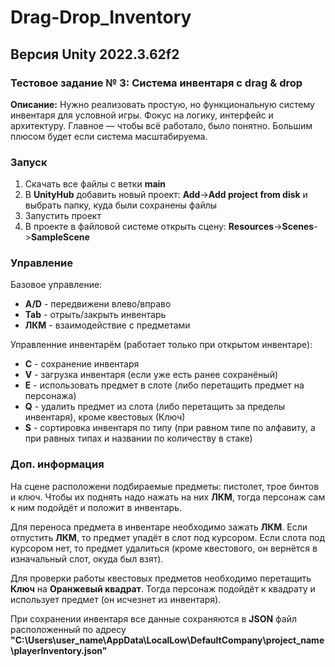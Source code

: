 # Drag-Drop_Inventory
## Версия Unity 2022.3.62f2
### Тестовое задание № 3: Система инвентаря с drag & drop
**Описание:** Нужно реализовать простую, но функциональную систему инвентаря для условной игры. Фокус на логику, интерфейс и архитектуру. Главное — чтобы всё работало, было понятно. Большим плюсом будет если система масштабируема.

### Запуск
1. Скачать все файлы с ветки **main**
2. В **UnityHub** добавить новый проект: **Add**->**Add project from disk** и выбрать папку, куда были сохранены файлы
3. Запустить проект
4. В проекте в файловой системе открыть сцену: **Resources**->**Scenes**->**SampleScene**

### Управление
Базовое управление:
* **A/D** - передвижени влево/вправо
* **Tab** - отрыть/закрыть инвентарь
* **ЛКМ** - взаимодействие с предметами

Управленние инвентарём (работает только при открытом инвентаре):
* **C** - сохранение инвентаря
* **V** - загрузка инвентаря (если уже есть ранее сохранёный)
* **E** - использовать предмет в слоте (либо перетащить предмет на персонажа)
* **Q** - удалить предмет из слота (либо перетащить за пределы инвентаря), кроме квестовых (Ключ)
* **S** - сортировка инвентаря по типу (при равном типе по алфавиту, а при равных типах и названии по количеству в стаке)

### Доп. информация
На сцене расположени подбираемые предметы: пистолет, трое бинтов и ключ. Чтобы их поднять надо нажать на них **ЛКМ**, тогда персонаж сам к ним подойдёт и положит в инвентарь.

Для переноса предмета в инвентаре необходимо зажать **ЛКМ**. Если отпустить **ЛКМ**, то предмет упадёт в слот под курсором. Если слота под курсором нет, то предмет удалиться (кроме квестового, он вернётся в изначальный слот, окуда был взят).

Для проверки работы квестовых предметов необходимо перетащить **Ключ** на **Оранжевый квадрат**. Тогда персонаж подойдёт к квадрату и использует предмет (он исчезнет из инвентаря).

При сохранении инвентаря все данные сохраняются в **JSON** файл расположенный по адресу **"C:\Users\user_name\AppData\LocalLow\DefaultCompany\project_name\playerInventory.json"**
